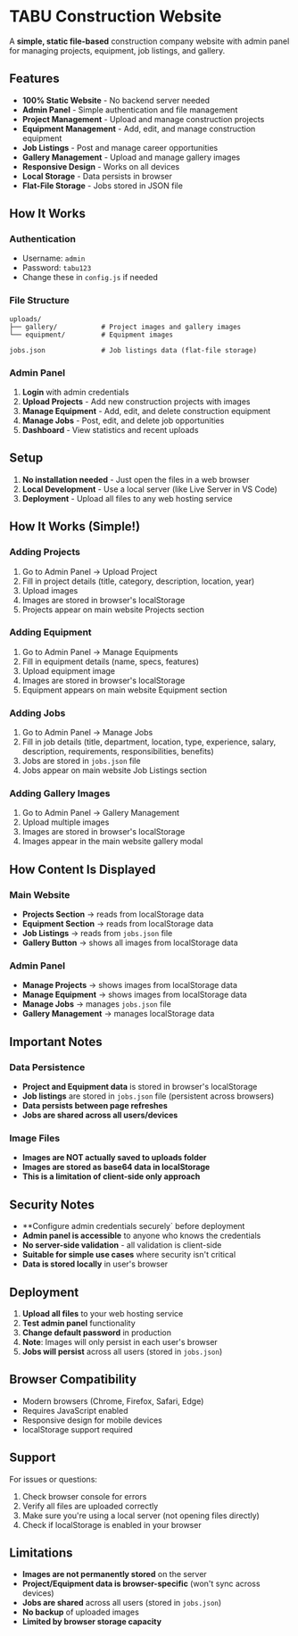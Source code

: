 # TABU Construction Website

A **simple, static file-based** construction company website with admin panel for managing projects, equipment, job listings, and gallery.

## Features

- **100% Static Website** - No backend server needed
- **Admin Panel** - Simple authentication and file management
- **Project Management** - Upload and manage construction projects
- **Equipment Management** - Add, edit, and manage construction equipment
- **Job Listings** - Post and manage career opportunities
- **Gallery Management** - Upload and manage gallery images
- **Responsive Design** - Works on all devices
- **Local Storage** - Data persists in browser
- **Flat-File Storage** - Jobs stored in JSON file

## How It Works

### Authentication
- Username: `admin`
- Password: `tabu123`
- Change these in `config.js` if needed

### File Structure
```
uploads/
├── gallery/           # Project images and gallery images
└── equipment/         # Equipment images

jobs.json              # Job listings data (flat-file storage)
```

### Admin Panel
1. **Login** with admin credentials
2. **Upload Projects** - Add new construction projects with images
3. **Manage Equipment** - Add, edit, and delete construction equipment
4. **Manage Jobs** - Post, edit, and delete job opportunities
5. **Dashboard** - View statistics and recent uploads

## Setup

1. **No installation needed** - Just open the files in a web browser
2. **Local Development** - Use a local server (like Live Server in VS Code)
3. **Deployment** - Upload all files to any web hosting service

## How It Works (Simple!)

### Adding Projects
1. Go to Admin Panel → Upload Project
2. Fill in project details (title, category, description, location, year)
3. Upload images
4. Images are stored in browser's localStorage
5. Projects appear on main website Projects section

### Adding Equipment
1. Go to Admin Panel → Manage Equipments
2. Fill in equipment details (name, specs, features)
3. Upload equipment image
4. Images are stored in browser's localStorage
5. Equipment appears on main website Equipment section

### Adding Jobs
1. Go to Admin Panel → Manage Jobs
2. Fill in job details (title, department, location, type, experience, salary, description, requirements, responsibilities, benefits)
3. Jobs are stored in `jobs.json` file
4. Jobs appear on main website Job Listings section

### Adding Gallery Images
1. Go to Admin Panel → Gallery Management
2. Upload multiple images
3. Images are stored in browser's localStorage
4. Images appear in the main website gallery modal

## How Content Is Displayed

### Main Website
- **Projects Section** → reads from localStorage data
- **Equipment Section** → reads from localStorage data
- **Job Listings** → reads from `jobs.json` file
- **Gallery Button** → shows all images from localStorage data

### Admin Panel
- **Manage Projects** → shows images from localStorage data
- **Manage Equipment** → shows images from localStorage data
- **Manage Jobs** → manages `jobs.json` file
- **Gallery Management** → manages localStorage data

## Important Notes

### Data Persistence
- **Project and Equipment data** is stored in browser's localStorage
- **Job listings** are stored in `jobs.json` file (persistent across browsers)
- **Data persists between page refreshes**
- **Jobs are shared across all users/devices**

### Image Files
- **Images are NOT actually saved to uploads folder**
- **Images are stored as base64 data in localStorage**
- **This is a limitation of client-side only approach**

## Security Notes

- **Configure admin credentials securely` before deployment
- **Admin panel is accessible** to anyone who knows the credentials
- **No server-side validation** - all validation is client-side
- **Suitable for simple use cases** where security isn't critical
- **Data is stored locally** in user's browser

## Deployment

1. **Upload all files** to your web hosting service
2. **Test admin panel** functionality
3. **Change default password** in production
4. **Note**: Images will only persist in each user's browser
5. **Jobs will persist** across all users (stored in `jobs.json`)

## Browser Compatibility

- Modern browsers (Chrome, Firefox, Safari, Edge)
- Requires JavaScript enabled
- Responsive design for mobile devices
- localStorage support required

## Support

For issues or questions:
1. Check browser console for errors
2. Verify all files are uploaded correctly
3. Make sure you're using a local server (not opening files directly)
4. Check if localStorage is enabled in your browser

## Limitations

- **Images are not permanently stored** on the server
- **Project/Equipment data is browser-specific** (won't sync across devices)
- **Jobs are shared** across all users (stored in `jobs.json`)
- **No backup** of uploaded images
- **Limited by browser storage capacity** 
